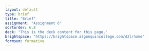 ```yaml
---
layout: default
type: brief
title: "Brief"
assignment: "Assignment 6"
sortorder: 6.8
deck: "This is the deck content for this page."
brightspace: "https://brightspace.algonquincollege.com/d2l/home"
formsum: formative
---
```

